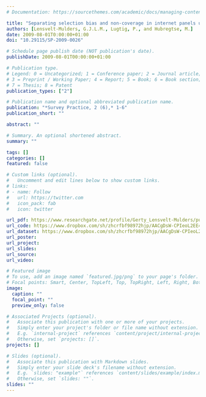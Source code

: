 ```yaml
---
# Documentation: https://sourcethemes.com/academic/docs/managing-content/

title: "Separating selection bias and non-coverage in internet panels using propensity matching"
authors: [Lensvelt-Mulders, G.J.L.M., Lugtig, P., and Hubregtse, M.]
date: 2009-08-01T0:00:00+01:00
doi: "10.29115/SP-2009-0026"

# Schedule page publish date (NOT publication's date).
publishDate: 2009-08-01T00:00:00+01:00

# Publication type.
# Legend: 0 = Uncategorized; 1 = Conference paper; 2 = Journal article;
# 3 = Preprint / Working Paper; 4 = Report; 5 = Book; 6 = Book section;
# 7 = Thesis; 8 = Patent
publication_types: ["2"]

# Publication name and optional abbreviated publication name.
publication: "*Survey Practice, 2 (6),* 1-6"
publication_short: ""

abstract: ""

# Summary. An optional shortened abstract.
summary: ""

tags: []
categories: []
featured: false

# Custom links (optional).
#   Uncomment and edit lines below to show custom links.
# links:
# - name: Follow
#   url: https://twitter.com
#   icon_pack: fab
#   icon: twitter

url_pdf: https://www.researchgate.net/profile/Gerty_Lensvelt-Mulders/publication/44293043_Separating_Selection_Bias_and_Non-Coverage_in_Internet_Panels_Using_Propensity_Matching/links/54b947fa0cf24e50e93c6054/Separating-Selection-Bias-and-Non-Coverage-in-Internet-Panels-Using-Propensity-Matching.pdf
url_code: https://www.dropbox.com/sh/zhcrfbf98972hjp/AACgDsW-CPIeoL2EE4L0lXRfa?dl=0
url_dataset: https://www.dropbox.com/sh/zhcrfbf98972hjp/AACgDsW-CPIeoL2EE4L0lXRfa?dl=0
url_poster:
url_project:
url_slides:
url_source:
url_video:

# Featured image
# To use, add an image named `featured.jpg/png` to your page's folder. 
# Focal points: Smart, Center, TopLeft, Top, TopRight, Left, Right, BottomLeft, Bottom, BottomRight.
image:
  caption: ""
  focal_point: ""
  preview_only: false

# Associated Projects (optional).
#   Associate this publication with one or more of your projects.
#   Simply enter your project's folder or file name without extension.
#   E.g. `internal-project` references `content/project/internal-project/index.md`.
#   Otherwise, set `projects: []`.
projects: []

# Slides (optional).
#   Associate this publication with Markdown slides.
#   Simply enter your slide deck's filename without extension.
#   E.g. `slides: "example"` references `content/slides/example/index.md`.
#   Otherwise, set `slides: ""`.
slides: ""
---
```

